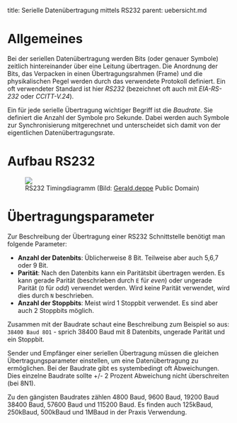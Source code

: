 title: Serielle Datenübertragung mittels RS232
parent: uebersicht.md

# Allgemeines
Bei der seriellen Datenübertragung werden Bits (oder genauer Symbole) zeitlich hintereinander über eine Leitung übertragen. Die Anordnung der Bits, das Verpacken in einen Übertragungsrahmen (Frame) und die physikalischen Pegel werden durch das verwendete Protokoll definiert. Ein oft verwendeter Standard ist hier *RS232* (bezeichnet oft auch mit *EIA-RS-232* oder *CCITT-V.24*).

Ein für jede serielle Übertragung wichtiger Begriff ist die *Baudrate*. Sie definiert die Anzahl der Symbole pro Sekunde. Dabei werden auch Symbole zur Synchronisierung mitgerechnet und unterscheidet sich damit von der eigentlichen Datenübertragungsrate.

# Aufbau RS232
<figure><img src="{filename}rs232_timing.png"><figcaption>RS232 Timingdiagramm (Bild: <a href="https://commons.wikimedia.org/wiki/File:RS-232_timing.png">Gerald.deppe</a> Public Domain)</figcaption></figure>

# Übertragungsparameter
Zur Beschreibung der Übertragung einer RS232 Schnittstelle benötigt man folgende Parameter:

* **Anzahl der Datenbits**: Üblicherweise 8 Bit. Teilweise aber auch 5,6,7 oder 9 Bit.
* **Parität**: Nach den Datenbits kann ein Paritätsbit übertragen werden. Es kann gerade Parität (beschrieben durch <code>E</code> für *even*) oder ungerade Parität (<code>O</code> für *odd*) verwendet werden. Wird keine Parität verwendet, wird dies durch <code>N</code> beschrieben.
* **Anzahl der Stoppbits**: Meist wird 1 Stoppbit verwendet. Es sind aber auch 2 Stoppbits möglich.

Zusammen mit der Baudrate schaut eine Beschreibung zum Beispiel so aus: <code>38400 Baud 8O1</code> - sprich 38400 Baud mit 8 Datenbits, ungerade Parität und ein Stoppbit.

Sender und Empfänger einer seriellen Übertragung müssen die gleichen Übertragungsparameter einstellen, um eine Datenübertragung zu ermöglichen. Bei der Baudrate gibt es systembedingt oft Abweichungen. Dies einzelne Baudrate sollte +/- 2 Prozent Abweichung nicht überschreiten (bei 8N1).

Zu den gängisten Baudrates zählen 4800 Baud, 9600 Baud, 19200 Baud 38400 Baud, 57600 Baud und 115200 Baud. Es finden auch
125kBaud, 250kBaud, 500kBaud und 1MBaud in der Praxis Verwendung.
